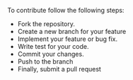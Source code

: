 To contribute follow the following steps:
- Fork the repository.
- Create a new branch for your feature
- Implement your feature or bug fix.
- Write test for your code.
- Commit your changes.
- Push to the branch
- Finally, submit a pull request 
